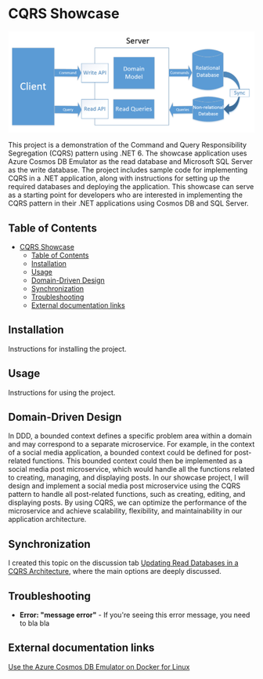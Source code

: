 # CQRS Showcase

![CQRS Arquitecture image](images/cqrs_arquitecture_image.png)

This project is a demonstration of the Command and Query Responsibility Segregation (CQRS) pattern using .NET 6. The showcase application uses Azure Cosmos DB Emulator as the read database and Microsoft SQL Server as the write database. The project includes sample code for implementing CQRS in a .NET application, along with instructions for setting up the required databases and deploying the application. This showcase can serve as a starting point for developers who are interested in implementing the CQRS pattern in their .NET applications using Cosmos DB and SQL Server.

## Table of Contents

- [CQRS Showcase](#cqrs-showcase)
  - [Table of Contents](#table-of-contents)
  - [Installation](#installation)
  - [Usage](#usage)
  - [Domain-Driven Design](#domain-driven-design)
  - [Synchronization](#synchronization)
  - [Troubleshooting](#troubleshooting)
  - [External documentation links](#external-documentation-links)

## Installation

Instructions for installing the project.

## Usage

Instructions for using the project.

## Domain-Driven Design
In DDD, a bounded context defines a specific problem area within a domain and may correspond to a separate microservice. For example, in the context of a social media application, a bounded context could be defined for post-related functions. This bounded context could then be implemented as a social media post microservice, which would handle all the functions related to creating, managing, and displaying posts.
In our showcase project, I will design and implement a social media post microservice using the CQRS pattern to handle all post-related functions, such as creating, editing, and displaying posts. By using CQRS, we can optimize the performance of the microservice and achieve scalability, flexibility, and maintainability in our application architecture.

## Synchronization

I created this topic on the discussion tab [Updating Read Databases in a CQRS Architecture](https://github.com/reinaldogez/cqrs-showcase/discussions/1), where the main options are deeply discussed.

## Troubleshooting

- **Error: "message error"** - If you're seeing this error message, you need to bla bla

## External documentation links
[Use the Azure Cosmos DB Emulator on Docker for Linux](https://learn.microsoft.com/en-us/azure/cosmos-db/docker-emulator-linux)
